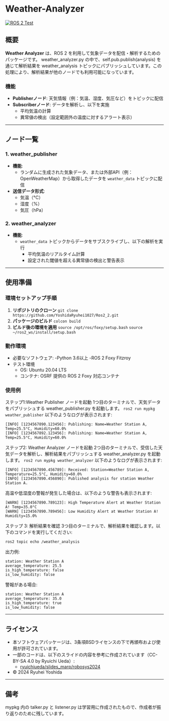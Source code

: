 # Weather-Analyzer

[![ROS 2 Test](https://github.com/YoshidaRyuhei1027/Weather-Analyzer/actions/workflows/test.yml/badge.svg)](https://github.com/YoshidaRyuhei1027/Weather-Analyzer/actions/workflows/test.yml)

## 概要
**Weather Analyzer** は、ROS 2 を利用して気象データを配信・解析するためのパッケージです。
weather_analyzer.py の中で、self.pub.publish(analysis) を通じて解析結果を weather_analysis トピックにパブリッシュしています。この処理により、解析結果が他のノードでも利用可能になっています。

### 機能
- **Publisherノード**: 天気情報（例：気温、湿度、気圧など）をトピックに配信
- **Subscriberノード**: データを解析し、以下を実施
  - 平均気温の計算
  - 異常値の検出（設定範囲外の温度に対するアラート表示）

---

## ノード一覧

### 1. **weather_publisher**
- **機能**:
  - ランダムに生成された気象データ、または外部API（例：OpenWeatherMap）から取得したデータを `weather_data` トピックに配信
- **送信データ形式**:
  - 気温（°C）
  - 湿度（%）
  - 気圧（hPa）

### 2. **weather_analyzer**
- **機能**:
  - `weather_data` トピックからデータをサブスクライブし、以下の解析を実行
    - 平均気温のリアルタイム計算
    - 設定された閾値を超える異常値の検出と警告表示

---

## 使用準備

### 環境セットアップ手順
1. **リポジトリのクローン**  ```git clone https://github.com/YoshidaRyuhei1027/Ros2_2.git```
2. **パッケージのビルド**
   ```colcon build```
3. **ビルド後の環境を適用**
   ```source /opt/ros/foxy/setup.bash```
   ```source ~/ros2_ws/install/setup.bash```

### 動作環境 ###
- 必要なソフトウェア:
  -Python 3.6以上
  -ROS 2 Foxy Fitzroy
- テスト環境
  - OS: Ubuntu 20.04 LTS
  - コンテナ: OSRF 提供の ROS 2 Foxy 対応コンテナ
 
### 使用例 ###
ステップ1:Weather Publisher ノードを起動
1つ目のターミナルで、天気データをパブリッシュする weather_publisher.py を起動します。
``` ros2 run mypkg weather_publisher ```
以下のようなログが表示されます:
```
[INFO] [1234567890.123456]: Publishing: Name=Weather Station A, Temp=25.5°C, Humidity=60.0%
[INFO] [1234567892.123456]: Publishing: Name=Weather Station A, Temp=25.5°C, Humidity=60.0%
```
ステップ2: Weather Analyzer ノードを起動
2つ目のターミナルで、受信した天気データを解析し、解析結果をパブリッシュする weather_analyzer.py を起動します。
``` ros2 run mypkg weather_analyzer ```
以下のようなログが表示されます:
```
[INFO] [1234567890.456789]: Received: Station=Weather Station A, Temperature=25.5°C, Humidity=60.0%
[INFO] [1234567890.456890]: Published analysis for station Weather Station A.
```
高温や低湿度の警報が発生した場合は、以下のような警告も表示されます:
```
[WARN] [1234567890.789123]: High Temperature Alert at Weather Station A! Temp=35.0°C
[WARN] [1234567890.789456]: Low Humidity Alert at Weather Station A! Humidity=15.0%
```
ステップ 3: 解析結果を確認
3つ目のターミナルで、解析結果を確認します。以下のコマンドを実行してください:
```
ros2 topic echo /weather_analysis
```
出力例:
```
station: Weather Station A
average_temperature: 25.5
is_high_temperature: false
is_low_humidity: false
```
警報がある場合:
```
station: Weather Station A
average_temperature: 35.0
is_high_temperature: true
is_low_humidity: false
```

---

## ライセンス ##
- 本ソフトウェアパッケージは、3条項BSDライセンスの下で再頒布および使用が許可されています。
- 一部のコードは、以下のスライドの内容を参考に作成されています（CC-BY-SA 4.0 by Ryuichi Ueda）:
  - [ryuichiueda/slides_marp/robosys2024](https://github.com/ryuichiueda/slides_marp/tree/master/robosys2024)
- © 2024 Ryuhei Yoshida

---

## 備考 ##
mypkg 内の talker.py と listener.py は学習用に作成されたもので、作成者が振り返りのために残しています。




